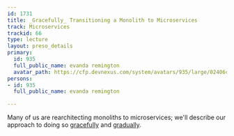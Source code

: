```yaml
---
id: 1731
title: _Gracefully_ Transitioning a Monolith to Microservices
track: Microservices
trackid: 66
type: lecture
layout: preso_details
primary:
  id: 935
  full_public_name: evanda remington
  avatar_path: https://cfp.devnexus.com/system/avatars/935/large/02406cd.jpg?1510846863
persons:
- id: 935
  full_public_name: evanda remington

---
```

Many of us are rearchitecting monoliths to microservices; we'll describe our approach to doing so <u>gracefully</u> and <u>gradually</u>.